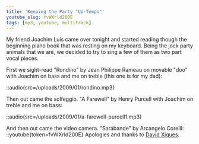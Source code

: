 ```yaml
---
title: 'Keeping the Party "Up-Tempo"'
youtube_slug: fvWXrld200E
tags: [mp3, youtube, multitrack]
---
```


My friend Joachim Luis came over tonight and started reading though the beginning piano book that was resting on my keyboard. Being the jock party animals that we are, we decided to try to sing a few of them as two part vocal pieces.

First we sight-read "Rondino" by Jean Philippe Rameau on movable "doo" with Joachim on bass and me on treble (this one is for my dad):

::audio{src=/uploads/2009/01/rondino.mp3}

Then out came the solfeggio. "A Farewell" by Henry Purcell with Joachim on treble and me on bass:

::audio{src=/uploads/2009/01/a-farewell-purcell1.mp3}

And then out came the video camera. "Sarabande" by Arcangelo Corelli:
::youtube{token=fvWXrld200E}
Apologies and thanks to [David Xiques](http://musicdance.sfsu.edu/faculty/84/david-xiques).
